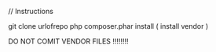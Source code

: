 // Instructions

git clone urlofrepo
php composer.phar install ( install vendor )

DO NOT COMIT VENDOR FILES !!!!!!!!
